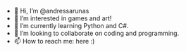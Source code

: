 - 👋 Hi, I’m @andressarunas
- 👀 I’m interested in games and art!
- 🌱 I’m currently learning Python and C#.
- 💞️ I’m looking to collaborate on coding and programming.
- 📫 How to reach me: here :)

<!---
andressarunas/andressarunas is a ✨ special ✨ repository because its `README.md` (this file) appears on your GitHub profile.
You can click the Preview link to take a look at your changes.
--->
